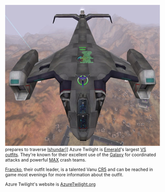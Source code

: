 ![](images/AT_akkan_to_kusag.jpg "fig:AT_akkan_to_kusag.jpg") prepares to
traverse [Ishundar](Ishundar "wikilink")\]\] Azure Twilight is
[Emerald](Emerald "wikilink")'s largest [VS](VS "wikilink")
[outfits](outfit "wikilink"). They're known for their excellent use of
the [Galaxy](Galaxy "wikilink") for coordinated attacks and powerful
[MAX](MAX "wikilink") crash teams.

[Francko](user:Francko "wikilink"), their outfit leader, is a talented
Vanu [CR5](Command_Rank "wikilink") and can be reached in game most
evenings for more information about the outfit.

Azure Twilight's website is
[AzureTwilight.org](http://www.azuretwilight.org)
